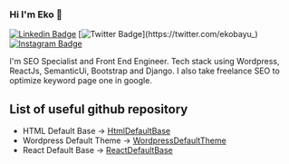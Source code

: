 ### Hi I'm Eko 👋
[![Linkedin Badge](https://img.shields.io/badge/-ekobayu-blue?style=flat&logo=Linkedin&logoColor=white&link=https://www.linkedin.com/in/ekobayu/)](https://www.linkedin.com/in/ekobayu/)
[![Twitter Badge](https://img.shields.io/badge/-@ekobayu_-1ca0f1?style=flat&labelColor=1ca0f1&logo=twitter&logoColor=white&link=https://twitter.com/ekobayu_)](https://twitter.com/ekobayu_)
[![Instagram Badge](https://img.shields.io/badge/-@ekobayu_-purple?style=flat&logo=instagram&logoColor=white&link=https://instagram.com/ekobayu_/)](https://instagram.com/ekobayu_)

I'm SEO Specialist and Front End Engineer. Tech stack using Wordpress, ReactJs, SemanticUi, Bootstrap and Django. I also take freelance SEO to optimize keyword page one in google.

## List of useful github repository
- HTML Default Base -> [HtmlDefaultBase](https://github.com/ekobayu/HtmlDefaultBase)
- Wordpress Default Theme -> [WordpressDefaultTheme](https://github.com/ekobayu/WordpressDefaultTheme)
- React Default Base -> [ReactDefaultBase](https://github.com/ekobayu/ReactDefaultBase)

<!--
**ekobayu/ekobayu** is a ✨ _special_ ✨ repository because its `README.md` (this file) appears on your GitHub profile.

Here are some ideas to get you started:

- 🔭 I’m currently working on ...
- 🌱 I’m currently learning ...
- 👯 I’m looking to collaborate on ...
- 🤔 I’m looking for help with ...
- 💬 Ask me about ...
- 📫 How to reach me: ...
- 😄 Pronouns: ...
- ⚡ Fun fact: ...
-->
